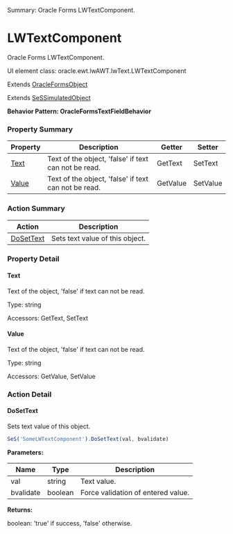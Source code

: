 Summary: Oracle Forms LWTextComponent.

# LWTextComponent

Oracle Forms LWTextComponent.
 
UI element class: oracle.ewt.lwAWT.lwText.LWTextComponent

Extends [OracleFormsObject](OracleFormsObject.md)

Extends [SeSSimulatedObject](SeSSimulatedObject.md)





**Behavior Pattern: OracleFormsTextFieldBehavior**


<!-- ============================== property summary ========================== -->

  

### Property Summary

| **Property** | **Description** | **Getter** | **Setter** |
| ------------ | --------------- | ---------- | ---------- |
| [Text](#text) | Text of the object, 'false' if text can not be read. | GetText | SetText |
| [Value](#value) | Text of the object, 'false' if text can not be read. | GetValue | SetValue |



  
<!-- ============================== action summary ========================== -->



### Action Summary

|  **Action** | **Description** | 
| ----------- | --------------- |
|  [DoSetText](#dosettext) | Sets text value of this object. |




<!-- ============================== property detail ========================== -->
  
### Property Detail
    
<a name="Text"></a>
#### Text


Text of the object, 'false' if text can not be read.

      
  
      
Type: string
      
      
Accessors: GetText, SetText
      
    
<a name="Value"></a>
#### Value


Text of the object, 'false' if text can not be read.

      
  
      
Type: string
      
      
Accessors: GetValue, SetValue
      
    
  
  
<!-- ============================== action detail ========================== -->
  
### Action Detail
    
<a name="DoSetText"></a>    
#### DoSetText

Sets text value of this object.

```javascript
SeS('SomeLWTextComponent').DoSetText(val, bvalidate)
```


**Parameters:**

|  **Name** | **Type** | **Description** |
| ---------- | -------- | --------------- |
| val | string |  Text value. |
| bvalidate | boolean |  Force validation of entered value. |




**Returns:**

boolean: 'true' if success, 'false' otherwise.



<a name="see.also.lwtextcomponent.dosettext"></a>

  

